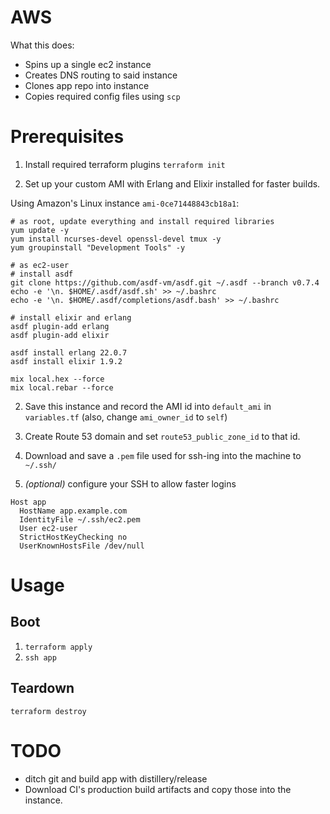 # AWS

What this does:

- Spins up a single ec2 instance
- Creates DNS routing to said instance
- Clones app repo into instance
- Copies required config files using `scp`

# Prerequisites

1. Install required terraform plugins `terraform init`

2. Set up your custom AMI with Erlang and Elixir installed for faster builds.

Using Amazon's Linux instance `ami-0ce71448843cb18a1`:

```shell
# as root, update everything and install required libraries
yum update -y
yum install ncurses-devel openssl-devel tmux -y
yum groupinstall "Development Tools" -y
```

```shell
# as ec2-user
# install asdf
git clone https://github.com/asdf-vm/asdf.git ~/.asdf --branch v0.7.4
echo -e '\n. $HOME/.asdf/asdf.sh' >> ~/.bashrc
echo -e '\n. $HOME/.asdf/completions/asdf.bash' >> ~/.bashrc

# install elixir and erlang
asdf plugin-add erlang
asdf plugin-add elixir

asdf install erlang 22.0.7
asdf install elixir 1.9.2

mix local.hex --force
mix local.rebar --force
```

2. Save this instance and record the AMI id into `default_ami` in `variables.tf` (also, change `ami_owner_id` to `self`)

3. Create Route 53 domain and set `route53_public_zone_id` to that id.

4. Download and save a `.pem` file used for ssh-ing into the machine to ` ~/.ssh/`

4. _(optional)_ configure your SSH to allow faster logins

```
Host app
  HostName app.example.com
  IdentityFile ~/.ssh/ec2.pem
  User ec2-user
  StrictHostKeyChecking no
  UserKnownHostsFile /dev/null
```

# Usage

## Boot

1. `terraform apply`
2. `ssh app`

## Teardown

`terraform destroy`

# TODO

- ditch git and build app with distillery/release
- Download CI's production build artifacts and copy those into the instance.
